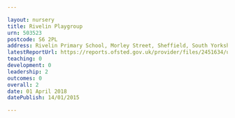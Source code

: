 ```yaml
---

layout: nursery
title: Rivelin Playgroup
urn: 503523
postcode: S6 2PL
address: Rivelin Primary School, Morley Street, Sheffield, South Yorkshire, S6 2PL
latestReportUrl: https://reports.ofsted.gov.uk/provider/files/2451634/urn/503523.pdf
teaching: 0
development: 0
leadership: 2
outcomes: 0
overall: 2
date: 01 April 2018 
datePublish: 14/01/2015

---
```

